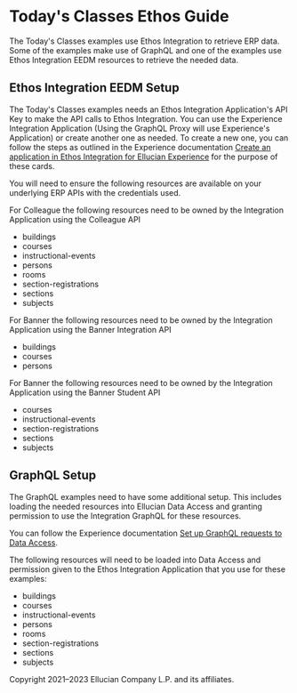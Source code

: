 # Today's Classes Ethos Guide

The Today's Classes examples use Ethos Integration to retrieve ERP data. Some of the examples make use of GraphQL and one of the examples use Ethos Integration EEDM resources to retrieve the needed data.

## Ethos Integration EEDM Setup

The Today's Classes examples needs an Ethos Integration Application's API Key to make the API calls to Ethos Integration. You can use the Experience Integration Application (Using the GraphQL Proxy will use Experience's Application) or create another one as needed. To create a new one, you can follow the steps as outlined in the Experience documentation [Create an application in Ethos Integration for Ellucian Experience](https://resources.elluciancloud.com/bundle/ellucian_experience_acn_configure/page/t_create_app_ethos_experience.html) for the purpose of these cards.

You will need to ensure the following resources are available on your underlying ERP APIs with the credentials used.

For Colleague the following resources need to be owned by the Integration Application using the Colleague API

* buildings
* courses
* instructional-events
* persons
* rooms
* section-registrations
* sections
* subjects

For Banner the following resources need to be owned by the Integration Application using the Banner Integration API

* buildings
* courses
* persons

For Banner the following resources need to be owned by the Integration Application using the Banner Student API

* courses
* instructional-events
* section-registrations
* sections
* subjects

## GraphQL Setup

The GraphQL examples need to have some additional setup. This includes loading the needed resources into Ellucian Data Access and granting permission to use the Integration GraphQL for these resources.

You can follow the Experience documentation [Set up GraphQL requests to Data Access](https://resources.elluciancloud.com/bundle/ellucian_experience_acn_configure/page/c_set_up_graphql.html).

The following resources will need to be loaded into Data Access and permission given to the Ethos Integration Application that you use for these examples:

* buildings
* courses
* instructional-events
* persons
* rooms
* section-registrations
* sections
* subjects

Copyright 2021–2023 Ellucian Company L.P. and its affiliates.
